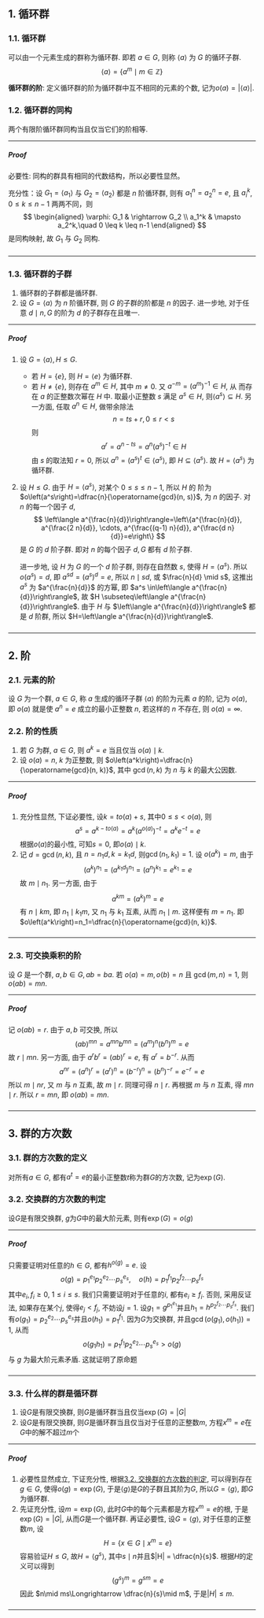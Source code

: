 ## 1. 循环群
### 1.1. 循环群
可以由一个元素生成的群称为循环群. 即若 $a\in G$, 则称 $\langle a\rangle$ 为 $G$ 的循环子群.
$$
\langle a\rangle=\left\{a^m \mid m \in \mathbb{Z}\right\} 
$$

**循环群的阶**: 定义循环群的阶为循环群中互不相同的元素的个数, 记为$o(a) = |\langle a\rangle|$. 

### 1.2. 循环群的同构
两个有限阶循环群同构当且仅当它们的阶相等.
___
##### Proof
必要性: 同构的群具有相同的代数结构，所以必要性显然。

充分性：设 $G_1=\left\langle a_1\right\rangle$ 与 $G_2=\left\langle a_2\right\rangle$ 都是 $n$ 阶循环群, 则有 $a_1^n=a_2^n=e$, 且 $a_i^k$, $0 \leq k \leq n-1$ 两两不同，则
$$
\begin{aligned}
\varphi: G_1 & \rightarrow G_2 \\
a_1^k & \mapsto a_2^k,\quad 0 \leq k \leq n-1
\end{aligned}
$$
是同构映射, 故 $G_1$ 与 $G_2$ 同构.
#####
___

### 1.3. 循环群的子群
1. 循环群的子群都是循环群. 
2. 设 $G=\langle a\rangle$ 为 $n$ 阶循环群, 则 $G$ 的子群的阶都是 $n$ 的因子. 进一步地, 对于任意 $d \mid n, G$ 的阶为 $d$ 的子群存在且唯一. 
___
##### Proof
1. 设 $G=\langle a\rangle, H \leq G$. 
	- 若 $H=\{e\}$, 则 $H=\langle e\rangle$ 为循环群. 
	- 若 $H \neq\{e\}$, 则存在 $a^m \in H$, 其中 $m \neq 0$. 又 $a^{-m}=\left(a^m\right)^{-1} \in H$, 从 而存在 $a$ 的正整数次幂在 $H$ 中. 取最小正整数 $s$ 满足 $a^s \in H$, 则$\left\langle a^s\right\rangle \subseteq H$. 另一方面, 任取 $a^n \in H$, 做带余除法 
         $$
         n=t s+r, 0 \leq r<s
         $$
         则 
         $$
         a^r=a^{n-t s}=a^n\left(a^s\right)^{-t} \in H
         $$ 
         由 $s$ 的取法知 $r=0$, 所以 $a^n=\left(a^s\right)^t \in\left\langle a^s\right\rangle$, 即 $H \subseteq\left\langle a^s\right\rangle$. 故 $H=\left\langle a^s\right\rangle$ 为循环群.
2. 设 $H \leq G$. 由于 $H=\left\langle a^s\right\rangle$, 对某个 $0 \leq s \leq n-1$, 所以 $H$ 的 阶为 $o\left(a^s\right)=\dfrac{n}{\operatorname{gcd}(n, s)}$, 为 $n$ 的因子. 对 $n$ 的每一个因子 $d$, 
   $$ 
   \left\langle a^{\frac{n}{d}}\right\rangle=\left\{a^{\frac{n}{d}}, a^{\frac{2 n}{d}}, \cdots, a^{\frac{(q-1) n}{d}}, a^{\frac{d n}{d}}=e\right\} 
   $$ 
   是 $G$ 的 $d$ 阶子群. 即对 $n$ 的每个因子 $d, G$ 都有 $d$ 阶子群. 
   
   进一步地, 设 $H$ 为 $G$ 的一个 $d$ 阶子群, 则存在自然数 $s$, 使得 $H=\left\langle a^s\right\rangle$. 所以 $o\left(a^s\right)=d$, 即 $a^{s d}=\left(a^s\right)^d=e$, 所以 $n \mid s d$, 或 $\frac{n}{d} \mid s$, 这推出 $a^s$ 为 $a^{\frac{n}{d}}$ 的方幂, 即 $a^s \in\left\langle a^{\frac{n}{d}}\right\rangle$, 故 $H \subseteq\left\langle a^{\frac{n}{d}}\right\rangle$. 由于 $H$ 与 $\left\langle a^{\frac{n}{d}}\right\rangle$ 都是 $d$ 阶群, 所以 $H=\left\langle a^{\frac{n}{d}}\right\rangle$.
#####
___


## 2. 阶
### 2.1. 元素的阶
设 $G$ 为一个群, $a \in G$, 称 $a$ 生成的循环子群 $\langle a\rangle$ 的阶为元素 $a$ 的阶, 记为 $o(a)$, 即 $o(a)$ 就是使 $a^n=e$ 成立的最小正整数 $n$, 若这样的 $n$ 不存在, 则 $o(a)=\infty$.

### 2.2. 阶的性质
1. 若 $G$ 为群, $a \in G$, 则 $a^k=e$ 当且仅当 $o(a) \mid k$.
2. 设 $o(a)=n$, $k$ 为正整数, 则 $o\left(a^k\right)=\dfrac{n}{\operatorname{gcd}(n, k)}$, 其中 $\operatorname{gcd}(n, k)$ 为 $n$ 与 $k$ 的最大公因数.
___
##### Proof
1. 充分性显然, 下证必要性, 设$k = to(a) + s$, 其中$0\le s< o(a)$, 则
   $$
   a^s =  a^{k-to(a)} = a^k (a^{o(a)})^{-t} = a^k e^{-t} = e
   $$
   根据$o(a)$的最小性, 可知$s=0$, 即$o(a)\mid k$.
2. 记 $d=\operatorname{gcd}(n, k)$, 且 $n=n_1 d, k=k_1 d$, 则$\operatorname{gcd}\left(n_1, k_1\right)=1$. 设 $o\left(a^k\right)=m$, 由于 
   $$
   \left(a^k\right)^{n_1}=\left(a^{k_1 d}\right)^{n_1}=\left(a^n\right)^{k_1}=e^{k_1}=e
   $$ 
   故 $m \mid n_1$. 另一方面, 由于 
   $$
   a^{k m}=\left(a^k\right)^m=e
   $$ 
   有 $n \mid k m$, 即 $n_1 \mid k_1 m$, 又 $n_1$ 与 $k_1$ 互素, 从而 $n_1 \mid m$. 这样便有 $m=n_1$. 即 $o\left(a^k\right)=n_1=\dfrac{n}{\operatorname{gcd}(n, k)}$.
#####
___

### 2.3. 可交换乘积的阶
设 $G$ 是一个群, $a, b \in G, a b=b a$. 若 $o(a)=m, o(b)=n$ 且 $\operatorname{gcd}(m, n)=1$, 则 $o(a b)=m n$. 
___
##### Proof
记 $o(a b)=r$. 由于 $a, b$ 可交换, 所以
$$
(a b)^{m n}=a^{m n} b^{m n}=\left(a^m\right)^n\left(b^n\right)^m=e
$$
故 $r \mid m n$. 另一方面, 由于 $a^r b^r=(a b)^r=e$, 有 $a^r=b^{-r}$. 从而 
$$
a^{n r}=\left(a^n\right)^r=\left(a^r\right)^n=\left(b^{-r}\right)^n=\left(b^n\right)^{-r}=e^{-r}=e
$$ 
所以 $m \mid n r$, 又 $m$ 与 $n$ 互素, 故 $m \mid r$. 同理可得 $n \mid r$. 再根据 $m$ 与 $n$ 互素, 得 $m n \mid r$. 所以 $r=m n$, 即 $o(a b)=m n$.
#####
___


## 3. 群的方次数
### 3.1. 群的方次数的定义
对所有$a\in G$, 都有$a^t=e$的最小正整数$t$称为群$G$的方次数, 记为$\exp(G)$. 

### 3.2. 交换群的方次数的判定
设$G$是有限交换群, $g$为$G$中的最大阶元素, 则有$\exp(G) = o(g)$
___
##### Proof
只需要证明对任意的$h\in G$, 都有$h^{o(g)} =e$. 设
$$
o(g) = p_1^{e_1}p_2^{e_2}\cdots p_s^{e_s}, \quad o(h) = p_1^{f_1}p_2^{f_2}\cdots p_s^{f_s}
$$
其中$e_i, f_i\ge 0,\ 1\le i\le s$. 我们只需要证明对于任意的$i$, 都有$e_i\ge f_i$. 否则, 采用反证法, 如果存在某个$j$, 使得$e_j< f_j$, 不妨设$j=1$. 设$g_1 = g^{p_1^{e_1}}$并且$h_1 = h^{p_2^{f_2}\cdots p_s^{f_s}}$. 我们有$o(g_1) = p_2^{e_2}\cdots p_s^{e_s}$并且$o(h_1) = p_1^{f_1}$. 因为$G$为交换群, 并且$\operatorname{gcd}(o(g_1), o(h_1))=1$, 从而 
$$
o\left(g_1 h_1\right)=p_1^{f_1} p_2^{e_2} \cdots p_s^{e_s}>o(g)
$$
与 $g$ 为最大阶元素矛盾. 这就证明了原命题
#####
___

### 3.3. 什么样的群是循环群
1. 设$G$是有限交换群, 则$G$是循环群当且仅当$\exp(G) = |G|$
2. 设$G$是有限交换群, 则$G$是循环群当且仅当对于任意的正整数$m$, 方程$x^m=e$在$G$中的解不超过$m$个
___
##### Proof
1. 必要性显然成立, 下证充分性, 根据[3.2. 交换群的方次数的判定](#3.2.%20交换群的方次数的判定), 可以得到存在$g\in G$, 使得$o(g) = \exp(G)$, 于是$\langle g\rangle$是$G$的子群且其阶为$G$, 所以$G=\langle g\rangle$, 即$G$为循环群.
2. 先证充分性, 设$m=\exp(G)$, 此时$G$中的每个元素都是方程$x^m=e$的根, 于是$\exp(G)=|G|$, 从而$G$是一个循环群. 
   再证必要性, 设$G= \langle g\rangle$, 对于任意的正整数$m$, 设
   $$
   H = \{x\in G\mid x^m=e\}
   $$
   容易验证$H\le G$, 故$H = \langle g^s\rangle$, 其中$s\mid n$并且$|H| = \dfrac{n}{s}$. 根据$H$的定义可以得到
   $$
   (g^s)^m = g^{s m} = e 
   $$
   因此 $n\mid ms\Longrightarrow \dfrac{n}{s}\mid m$, 于是$|H|\le m$. 
#####
___
